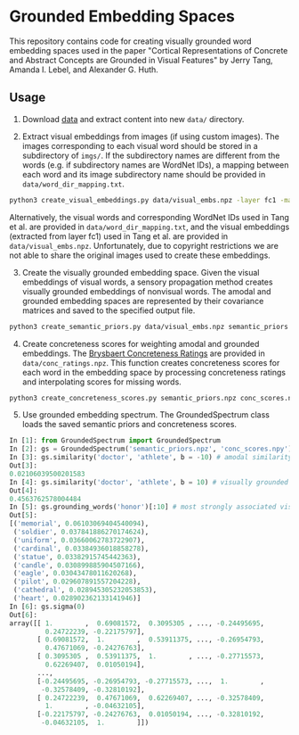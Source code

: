# Grounded Embedding Spaces

This repository contains code for creating visually grounded word embedding spaces used in the paper "Cortical Representations of Concrete and Abstract Concepts are Grounded in Visual Features" by Jerry Tang, Amanda I. Lebel, and Alexander G. Huth.  

## Usage

1. Download [data](https://utexas.app.box.com/s/2anuzjeatu7o3uvpilkeqgff7jgd59o4) and extract content into new `data/` directory. 

2. Extract visual embeddings from images (if using custom images). The images corresponding to each visual word should be stored in a subdirectory of `imgs/`. If the subdirectory names are different from the words (e.g. if subdirectory names are WordNet IDs), a mapping between each word and its image subdirectory name should be provided in `data/word_dir_mapping.txt`. 

```bash
python3 create_visual_embeddings.py data/visual_embs.npz -layer fc1 -mapping data/word_dir_mapping.txt
```

Alternatively, the visual words and corresponding WordNet IDs used in Tang et al. are provided in `data/word_dir_mapping.txt`, and the visual embeddings (extracted from layer fc1) used in Tang et al. are provided in `data/visual_embs.npz`. Unfortunately, due to copyright restrictions we are not able to share the original images used to create these embeddings.

3. Create the visually grounded embedding space. Given the visual embeddings of visual words, a sensory propagation method creates visually grounded embeddings of nonvisual  words. The amodal and grounded embedding spaces are represented by their covariance matrices and saved to the specified output file. 

```bash
python3 create_semantic_priors.py data/visual_embs.npz semantic_priors.npz
```

4. Create concreteness scores for weighting amodal and grounded embeddings. The [Brysbaert Concreteness Ratings](https://www.ncbi.nlm.nih.gov/pubmed/24142837) are provided in `data/conc_ratings.npz`. This function creates concreteness scores for each word in the embedding space by processing concreteness ratings and interpolating scores for missing words. 

```bash
python3 create_concreteness_scores.py semantic_priors.npz conc_scores.npy
```

5. Use grounded embedding spectrum. The GroundedSpectrum class loads the saved semantic priors and concreteness scores. 

```python
In [1]: from GroundedSpectrum import GroundedSpectrum
In [2]: gs = GroundedSpectrum('semantic_priors.npz', 'conc_scores.npy')
In [3]: gs.similarity('doctor', 'athlete', b = -10) # amodal similarity
Out[3]:
0.02106039500201583
In [4]: gs.similarity('doctor', 'athlete', b = 10) # visually grounded similarity
Out[4]:
0.4563762578004484
In [5]: gs.grounding_words('honor')[:10] # most strongly associated visual words under sensory propagation model
Out[5]:
[('memorial', 0.06103069404540094),
 ('soldier', 0.037841886270174624),
 ('uniform', 0.03660062783722907),
 ('cardinal', 0.03384936018858278),
 ('statue', 0.03382915745442363),
 ('candle', 0.030899885904507166),
 ('eagle', 0.03043478011620268),
 ('pilot', 0.029607891557204228),
 ('cathedral', 0.028945305232053853),
 ('heart', 0.028902362133141946)]
In [6]: gs.sigma(0)
Out[6]:
array([[ 1.        ,  0.69081572,  0.3095305 , ..., -0.24495695,
         0.24722239, -0.22175797],
       [ 0.69081572,  1.        ,  0.53911375, ..., -0.26954793,
         0.47671069, -0.24276763],
       [ 0.3095305 ,  0.53911375,  1.        , ..., -0.27715573,
         0.62269407,  0.01050194],
       ...,
       [-0.24495695, -0.26954793, -0.27715573, ...,  1.        ,
        -0.32578409, -0.32810192],
       [ 0.24722239,  0.47671069,  0.62269407, ..., -0.32578409,
         1.        , -0.04632105],
       [-0.22175797, -0.24276763,  0.01050194, ..., -0.32810192,
        -0.04632105,  1.        ]])
```
